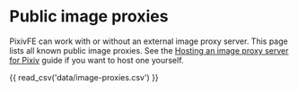 # Public image proxies

PixivFE can work with or without an external image proxy server. This page lists all known public image proxies. See the [Hosting an image proxy server for Pixiv](hosting-image-proxy-server.md) guide if you want to host one yourself.

<!-- Note that the table only updates when `mkdocs serve` is restarted -->

{{ read_csv('data/image-proxies.csv') }}

<!-- Human-readable list when viewing raw:

- Name: exozyme (Official)
  URL: https://pximg.exozy.me
  Country: US
  Cloudflare proxy: No

- Name: ducks.party
  URL: https://pixiv.ducks.party
  Country: DE
  Cloudflare proxy: No

- Name: cocomi.eu.org
  URL: https://pximg.cocomi.eu.org
  Country: ?
  Cloudflare proxy: Yes

- Name: suimoe.com
  URL: https://i.suimoe.com
  Country: ?
  Cloudflare proxy: Yes

- Name: yuki.sh
  URL: https://i.yuki.sh
  Country: ?
  Cloudflare proxy: Yes

- Name: obfs.dev
  URL: https://pximg.obfs.dev
  Country: ?
  Cloudflare proxy: Yes

- Name: darkness.services
  URL: https://pixiv.darkness.services
  Country: US
  Cloudflare proxy: Yes

- Name: tatakai.top
  URL: https://pixiv.tatakai.top
  Country: US
  Cloudflare proxy: No

- Name: 169889.xyz
  URL: https://pi.169889.xyz
  Country: ?
  Cloudflare proxy: Yes

- Name: pixiv.re
  URL: https://i.pixiv.re
  Country: ?
  Cloudflare proxy: Yes -->
